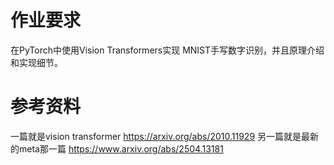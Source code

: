 # 作业要求
在PyTorch中使用Vision Transformers实现 MNIST手写数字识别，并且原理介绍和实现细节。

# 参考资料
一篇就是vision transformer
https://arxiv.org/abs/2010.11929
另一篇就是最新的meta那一篇
https://www.arxiv.org/abs/2504.13181
